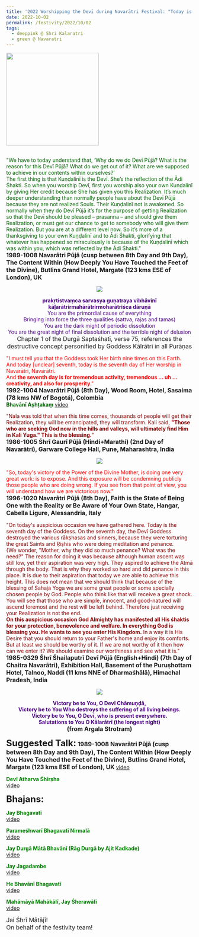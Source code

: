 ```yaml
---
title: '2022 Worshipping the Devī during Navarātri Festival: "Today is the seventh day of Her worship in Navarātri ...... seventh day is for tremendous activity, tremendous creativity, and also for prosperity." '
date: 2022-10-02
permalink: /festivity/2022/10/02
tags:
  - deeppink @ Shri Kalaratri
  - green @ Navaratri
---
```


<div style="text-align: left"><img src="/images/image1.png" width="250" /></div><br>

<p>
<font color="DarkGreen">"We have to today understand that, ‘Why do we do Devī Pūjā? What is the reason for this Devī Pūjā? What do we get out of it? What are we supposed to achieve in our contents within ourselves?’<br>
The first thing is that Kuṇḍalinī is the Devī. She’s the reflection of the Ādi Śhakti. So when you worship Devī, first you worship also your own Kuṇḍalinī by giving Her credit because She has given you this Realization. It’s much deeper understanding than normally people have about the Devī Pūjā because they are not realized Souls. Their Kuṇḍalinī not is awakened. So normally when they do Devī Pūjā it’s for the purpose of getting Realization so that the Devī should be pleased – prasanna – and should give them Realization, or must get our chance to get to somebody who will give them Realization. But you are at a different level now. So it’s more of a thanksgiving to your own Kuṇḍalinī and to Ādi Śhakti, glorifying that whatever has happened so miraculously is because of the Kuṇḍalinī which was within you, which was reflected by the Ādi Śhakti."</font><br>
<font size="+0"><b>1989-1008 Navarātri Pūjā (cusp between 8th Day and 9th Day), The Content Within (How Deeply You Have Touched the Feet of the Divine), Butlins Grand Hotel, Margate (123 kms ESE of London), UK</b></font>
</p>

<div style="text-align: center"><img src="/images/image1041.png" /></div>

<p style="text-align:center;">
<font color="indigo"><b>prakṛtistvaṃca sarvasya guṇatraya vibhāvinī<br>
kāḷarātrirmahārātrirmoharātriśca dāruṇā</b><br>
You are the primordial cause of everything<br>
Bringing into force the three qualities (sattva, rajas and tamas)<br>
You are the dark might of periodic dissolution<br>
You are the great night of final dissolution and the terrible night of delusion</font><br>
<font size="+0">Chapter 1 of the Durgā Saptaśhatī, verse 75, references the destructive concept personified by Goddess Kālrātrī in all Purāṇas</font>
</p>

<p>
<font color="red">"I must tell you that the Goddess took Her birth nine times on this Earth.<br>
And today [unclear] seventh, today is the seventh day of Her worship in Navarātri, Navarātri.<br>
And <b>the seventh day is for tremendous activity, tremendous ... uh ... creativity, and also for prosperity</b>."</font><br>
<font size="+0"><b>1992-1004 Navarātri Pūjā (8th Day), Wood Room, Hotel, Sasaima (78 kms NW of Bogotá), Colombia</b></font><br>
<font color="DarkGreen"><b>Bhavānī Aṣhṭakaṃ</b></font>
<a href="https://youtu.be/JQ3ibqZWgDI">video</a>
</p>

<p>
<font color="DarkRed">"Nala was told that when this time comes, thousands of people will get their Realization, they will be emancipated, they will transform. Kali said, <b>"Those who are seeking God now in the hills and valleys, will ultimately find Him in Kali Yuga." This is the blessing.</b>"</font><br>
<font size="+0"><b>1986-1005 Śhrī Gaurī Pūjā (Hindi+Marathi) (2nd Day of Navarātri), Garware College Hall, Pune, Maharashtra, India</b></font>
</p>

<div style="text-align: center"><img src="/images/image1042.png" /></div>

<p>
<font color="red">"So, today's victory of the Power of the Divine Mother, is doing one very great work: is to expose. And this exposure will be condemning publicly those people who are doing wrong. If you see from that point of view, you will understand how we are victorious now."</font><br>
<font size="+0"><b>1996-1020 Navarātri Pūjā (8th Day), Faith is the State of Being One with the Reality or Be Aware of Your Own State, Hangar, Cabella Ligure, Alessandria, Italy</b></font>
</p>

<p>
<font color="DarkRed">"On today's auspicious occasion we have gathered here. Today is the seventh day of the Goddess. On the seventh day, the Devī Goddess destroyed the various rākṣhasas and sinners, because they were torturing the great Saints and Ṛiṣhis who were doing meditation and penance.<br>
{We wonder, "Mother, why they did so much penance? What was the need?" The reason for doing it was because although human ascent was still low, yet their aspiration was very high. They aspired to achieve the Ātmā through the body. That is why they worked so hard and did penance in this place. It is due to their aspiration that today we are able to achieve this height. This does not mean that we should think that because of the blessing of Sahaja Yoga we are some great people or some specially chosen people by God. People who think like that will receive a great shock. You will see that those who are simple, innocent, and good-natured will ascend foremost and the rest will be left behind. Therefore just receiving your Realization is not the end.<br>
<b>On this auspicious occasion God Almighty has manifested all His śhaktis for your protection, benevolence and welfare. In everything God is blessing you. He wants to see you enter His Kingdom.</b> In a way it is His Desire that you should return to your Father's home and enjoy its comforts. But at least we should be worthy of it. If we are not worthy of it then how can we enter it? We should examine our worthiness and see what it is."</font><br>
<font size="+0"><b>1985-0329 Śhrī Śhailaputrī Devī Pūjā (English+Hindi) (7th Day of Chaitra Navarātri), Exhibition Hall, Basement of the Puruṣhottam Hotel, Talnoo, Naddi (11 kms NNE of Dharmaśhālā), Himachal Pradesh, India</b></font>
</p>

<div style="text-align: center"><img src="/images/image1043.png" /></div>

<p style="text-align:center;">
<font color="indigo"><b>Victory be to You, O Devī Chāmuṇḍā,<br>
Victory be to You Who destroys the suffering of all living beings.<br>
Victory be to You, O Devī, who is present everywhere.<br>
Salutations to You O Kālarātrī (the longest night)</b></font><br>
<font size="+0"><b>(from Argala Strotram)</b></font>
</p>

<font size="+2"><b>Suggested Talk:</b></font> 
<font size="+0"><b>1989-1008 Navarātri Pūjā (cusp between 8th Day and 9th Day), The Content Within (How Deeply You Have Touched the Feet of the Divine), Butlins Grand Hotel, Margate (123 kms ESE of London), UK</b></font>
<a href="https://vimeo.com/72573127"> video</a><br>

<p>
<font color="green"><b>Devī Atharva Śhīrṣha</b></font><br>
<a href="https://youtu.be/tbsK8cJtU5Q">video</a>
</p>

<font size="+2"><b>Bhajans:</b></font>

<p>
<font color="green"><b>Jay Bhagavatī</b></font><br>
<a href="https://seven-teams.github.io/Videos_Links.html">video</a>
</p>

<p>
<font color="green"><b>Parameśhwarī Bhagavatī Nirmalā</b></font><br>
<a href="https://seven-teams.github.io/Videos_Links.html">video</a>
</p>
 
<p>
<font color="green"><b>Jay Durgā Mātā Bhavānī (Rāg Durgā by Ajit Kadkade)</b></font><br>
<a href="https://youtu.be/HgN42YkSHkY">video</a> 
</p>

<p>
<font color="green"><b>Jay Jagadambe</b></font><br>
<a href="https://seven-teams.github.io/Videos_Links.html">video</a>
</p>

<p>
<font color="green"><b>He Bhavānī Bhagavatī</b></font><br>
<a href="https://seven-teams.github.io/Videos_Links.html">video</a>
</p>

<p>
<font color="green"><b>Mahāmāyā Mahākālī, Jay Śherawālī</b></font><br>
<a href="https://seven-teams.github.io/Videos_Links.html">video</a>
</p>

<p>
<font size="+0">Jai Śhrī Mātājī!<br>
On behalf of the festivity team!</font>
</p>